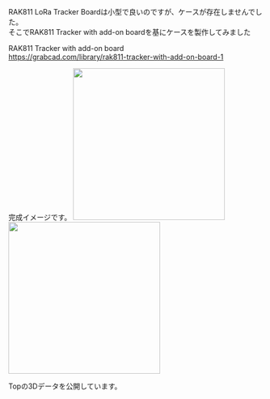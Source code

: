 RAK811 LoRa Tracker Boardは小型で良いのですが、ケースが存在しませんでした。  
そこでRAK811 Tracker with add-on boardを基にケースを製作してみました  
  
RAK811 Tracker with add-on board  
https://grabcad.com/library/rak811-tracker-with-add-on-board-1  

完成イメージです。
<img src="https://qiita-image-store.s3.ap-northeast-1.amazonaws.com/0/285344/0ba4fa80-f2ab-e198-2169-9e3bf74d0016.png" alt="" width="300" height="">  
<img src="https://qiita-image-store.s3.ap-northeast-1.amazonaws.com/0/285344/3019184d-873e-71b0-6af8-2114303043ac.jpeg" alt="" width="300" height="">

Topの3Dデータを公開しています。
